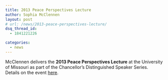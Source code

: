 ```yaml
---
title: 2013 Peace Perspectives Lecture
author: Sophia McClennen
layout: post
# url: /news/2013-peace-perspectives-lecture/
dsq_thread_id:
  - 1841221226

categories: 
  - news
---
```

McClennen delivers the **2013 Peace Perspectives Lecture** at the University of Missouri as part of the Chancellor’s Distinguished Speaker Series.  Details on the event [here][1].

 [1]: https://distinguishedvisitors.missouri.edu/2013/sophia-mcclennen/